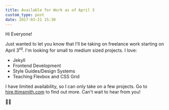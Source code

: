 ```yaml
---
title: Available for Work as of April 3
custom_type: post
date: 2017-03-21 15:30
---
```


Hi Everyone!

Just wanted to let you know that I'll be taking on freelance work starting on April 3<sup>rd</sup>. I'm looking for small to medium sized projects. I love:

- Jekyll
- Frontend Development
- Style Guides/Design Systems
- Teaching Flexbox and CSS Grid

I have limited availability, so I can only take on a few projects. Go to [hire.ttimsmith.com](http://hire.ttimsmith.com/) to find out more. Can't wait to hear from you!

🖖🏽